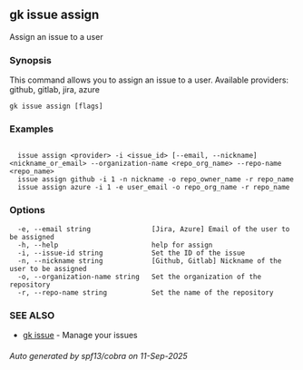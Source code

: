 ## gk issue assign

Assign an issue to a user

### Synopsis


  This command allows you to assign an issue to a user. Available providers: github, gitlab, jira, azure


```
gk issue assign [flags]
```

### Examples

```

  issue assign <provider> -i <issue_id> [--email, --nickname] <nickname_or_email> --organization-name <repo_org_name> --repo-name <repo_name>
  issue assign github -i 1 -n nickname -o repo_owner_name -r repo_name
  issue assign azure -i 1 -e user_email -o repo_org_name -r repo_name

```

### Options

```
  -e, --email string               [Jira, Azure] Email of the user to be assigned
  -h, --help                       help for assign
  -i, --issue-id string            Set the ID of the issue
  -n, --nickname string            [Github, Gitlab] Nickname of the user to be assigned
  -o, --organization-name string   Set the organization of the repository
  -r, --repo-name string           Set the name of the repository
```

### SEE ALSO

* [gk issue](gk_issue.md)	 - Manage your issues

###### Auto generated by spf13/cobra on 11-Sep-2025
